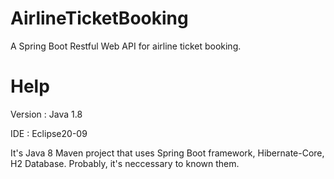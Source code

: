 # AirlineTicketBooking

A Spring Boot Restful Web API for airline ticket booking.

# Help

Version : Java 1.8

IDE : Eclipse20-09

It's Java 8 Maven project that uses Spring Boot framework, Hibernate-Core, H2 Database. Probably, it's neccessary to known them.



